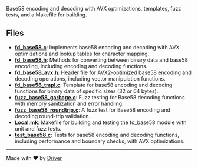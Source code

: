 <!--------------------------------------------------------------------------------->
<!-- IMPORTANT: This file is auto-generated by Driver (https://driver.ai). -------->
<!-- Manual edits may be overwritten on future commits. --------------------------->
<!--------------------------------------------------------------------------------->

Base58 encoding and decoding with AVX optimizations, templates, fuzz tests, and a Makefile for building.


## Files
- **[fd_base58.c](fd_base58.c.md)**: Implements base58 encoding and decoding with AVX optimizations and lookup tables for character mapping.
- **[fd_base58.h](fd_base58.h.md)**: Methods for converting between binary data and base58 encoding, including encoding and decoding functions.
- **[fd_base58_avx.h](fd_base58_avx.h.md)**: Header file for AVX2-optimized base58 encoding and decoding operations, including vector manipulation functions.
- **[fd_base58_tmpl.c](fd_base58_tmpl.c.md)**: Template for base58 encoding and decoding functions for binary data of specific sizes (32 or 64 bytes).
- **[fuzz_base58_garbage.c](fuzz_base58_garbage.c.md)**: Fuzz testing for Base58 decoding functions with memory sanitization and error handling.
- **[fuzz_base58_roundtrip.c](fuzz_base58_roundtrip.c.md)**: A fuzz test for Base58 encoding and decoding round-trip validation.
- **[Local.mk](Local.mk.md)**: Makefile for building and testing the fd_base58 module with unit and fuzz tests.
- **[test_base58.c](test_base58.c.md)**: Tests for base58 encoding and decoding functions, including performance and boundary checks, with AVX optimizations.

---
Made with ❤️ by [Driver](https://www.driver.ai/)